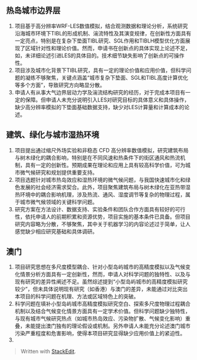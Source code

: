 ## 热岛城市边界层
1. 项目基于高分辨率WRF-LES数值模拟，结合观测数据和理论分析，系统研究沿海城市环境下TIBL的形成机制、湍流特性及其演变规律，在创新性方面具有一定亮点，特别是在复杂下垫面TIBL研究、SGL作用和TIBLH模型优化方面展现了区域针对性和理论价值。然而，申请书在创新点的具体实现上论述不足，如，未详细论述引进LES的具体目的。技术细节缺失影响了创新点的可操作性。
2. 项目涉及城市化背景下TIBL研究，具有一定的理论价值和应用价值，但科学问题的凝练不够聚焦，关键点涵盖“城市复杂下垫面、SGL和TIBL高度计算优化等多个方面”，导致研究方向略显分散。
3. 申请人有从事大气边界层动力学及湍流结构研究的经历，对于完成本项目有一定的保障。但申请人未充分说明引入LES对研究目标的具体意义和具体操作，缺少高分辨率模拟的下垫面基础数据支持，缺少对LES计算量和计算成本的论述。
## 建筑、绿化与城市湿热环境
1. 项目提出通过缩尺外场实验和非稳态 CFD 高分辨率数值模拟，研究建筑布局与树木绿化的耦合影响，特别是在不同风速和热条件下的街区通风和热流机制，具有一定的创新性。预期成果在理论和应用上具有较高科学价值，可为城市微气候研究和规划提供重要支持。
2. 项目选题针对城市热岛效应和湿热环境的微气候问题，与我国快速城市化和绿色发展的社会经济需求契合。此外，项目聚焦建筑布局与树木绿化在亚热带湿热环境中的耦合影响机理，涉及热流、通风、湿度调节等复杂的物理过程，属于城市微气候领域的关键科学问题。
3. 研究方案在方法设计、数据支持、实验条件和团队合作方面具有较好的可行性，依托申请人的前期积累和资源优势，项目实施的基本条件已具备。但项目研究内容略为分散，不够聚焦，其中关于机器学习的内容论述过于简单，让人感觉缺少相应研究基础和具体调研。

## 澳门
1. 项目研究思想在多尺度模型耦合、针对小型岛屿城市的高精度模拟以及气候变化情景分析方面具有一定创新性，然而，申请人对科学问题的独特性、以及与现有研究的差异性阐述不足。虽然综述提到“小型岛屿城市的高精度模拟研究较少”，但未具体说明现有研究（如香港）与澳门的差异，未能通过对比突出本项目的科学问题在机理、方法或区域特色上的突破。
2. 科学问题在填补小型岛屿城市高精度模拟研究空白、探索多尺度物理过程耦合机制以及结合气候变化情景方面具有一定学术价值。但科学问题缺少独特性，与现有城市气候研究热点（如城市热岛效应、污染物扩散、气候变化影响）重叠，未能提出澳门独有的理论假设或机制。另外申请人未能充分论述澳门城市污染严重程度和危害影响，使得本项目研究显得缺少应用价值上的紧迫性。
3. 

> Written with [StackEdit](https://stackedit.io/).
<!--stackedit_data:
eyJoaXN0b3J5IjpbLTM3ODY1NDIyNywxODgxMzkzNDgwLC0xOD
M3ODgyMTczLC02MDkyMjAzMzQsLTc4NzQ0MzI1MSwtMTEzODQz
MjI3OCwyOTY1NDQ1MDQsMTEwNTc3ODU2Nyw0NjEwMDcyNTMsOD
c2NTE4NTg0LC01ODEzNDY1NTVdfQ==
-->
